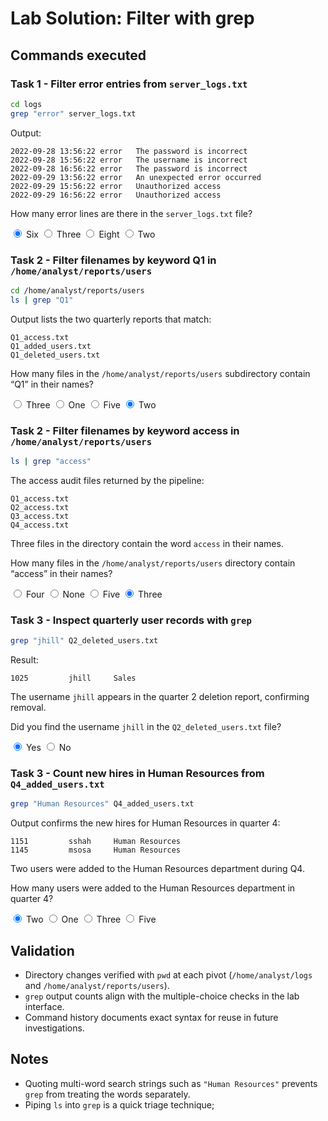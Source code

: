 ﻿# Lab Solution: Filter with grep
## Commands executed

### Task 1 - Filter error entries from `server_logs.txt`

```bash
cd logs
grep "error" server_logs.txt
```

Output:

```plaintext
2022-09-28 13:56:22 error   The password is incorrect
2022-09-28 15:56:22 error   The username is incorrect
2022-09-28 16:56:22 error   The password is incorrect
2022-09-29 13:56:22 error   An unexpected error occurred
2022-09-29 15:56:22 error   Unauthorized access
2022-09-29 16:56:22 error   Unauthorized access
```

<div class="mc-wrapper">
  <div class="mc-card">
    <div class="mc-rail" aria-hidden="true">
      <span class="mc-rail__dot"></span>
    </div>
    <div class="mc-content">
      <p class="mc-question">How many error lines are there in the <code>server_logs.txt</code> file?</p>
      <form class="mc-options">
        <label class="mc-option">
          <input type="radio" name="task1-errors" value="Six" checked />
          <span class="mc-option__radio"></span>
          <span class="mc-option__text">Six</span>
        </label>
        <label class="mc-option">
          <input type="radio" name="task1-errors" value="Three" />
          <span class="mc-option__radio"></span>
          <span class="mc-option__text">Three</span>
        </label>
        <label class="mc-option">
          <input type="radio" name="task1-errors" value="Eight" />
          <span class="mc-option__radio"></span>
          <span class="mc-option__text">Eight</span>
        </label>
        <label class="mc-option">
          <input type="radio" name="task1-errors" value="Two" />
          <span class="mc-option__radio"></span>
          <span class="mc-option__text">Two</span>
        </label>
      </form>
    </div>
  </div>
</div>



### Task 2 - Filter filenames by keyword Q1 in `/home/analyst/reports/users`

```bash
cd /home/analyst/reports/users
ls | grep "Q1"
```

Output lists the two quarterly reports that match:

```plaintext
Q1_access.txt
Q1_added_users.txt
Q1_deleted_users.txt
```

<div class="mc-wrapper">
  <div class="mc-card">
    <div class="mc-rail" aria-hidden="true">
      <span class="mc-rail__dot"></span>
    </div>
    <div class="mc-content">
      <p class="mc-question">How many files in the <code>/home/analyst/reports/users</code> subdirectory contain “Q1” in their names?</p>
      <form class="mc-options">
        <label class="mc-option">
          <input type="radio" name="task2-q1" value="Three" />
          <span class="mc-option__radio"></span>
          <span class="mc-option__text">Three</span>
        </label>
        <label class="mc-option">
          <input type="radio" name="task2-q1" value="One" />
          <span class="mc-option__radio"></span>
          <span class="mc-option__text">One</span>
        </label>
        <label class="mc-option">
          <input type="radio" name="task2-q1" value="Five" />
          <span class="mc-option__radio"></span>
          <span class="mc-option__text">Five</span>
        </label>
        <label class="mc-option">
          <input type="radio" name="task2-q1" value="Two" checked />
          <span class="mc-option__radio"></span>
          <span class="mc-option__text">Two</span>
        </label>
      </form>
  </div>
</div>

### Task 2 - Filter filenames by keyword access in `/home/analyst/reports/users`

```bash
ls | grep "access"
```

The access audit files returned by the pipeline:

```plaintext
Q1_access.txt
Q2_access.txt
Q3_access.txt
Q4_access.txt
```

Three files in the directory contain the word `access` in their names.

<div class="mc-wrapper">
  <div class="mc-card">
    <div class="mc-rail" aria-hidden="true">
      <span class="mc-rail__dot"></span>
    </div>
    <div class="mc-content">
      <p class="mc-question">How many files in the <code>/home/analyst/reports/users</code> directory contain “access” in their names?</p>
      <form class="mc-options">
        <label class="mc-option">
          <input type="radio" name="task2-access" value="Four" />
          <span class="mc-option__radio"></span>
          <span class="mc-option__text">Four</span>
        </label>
        <label class="mc-option">
          <input type="radio" name="task2-access" value="None" />
          <span class="mc-option__radio"></span>
          <span class="mc-option__text">None</span>
        </label>
        <label class="mc-option">
          <input type="radio" name="task2-access" value="Five" />
          <span class="mc-option__radio"></span>
          <span class="mc-option__text">Five</span>
        </label>
        <label class="mc-option">
          <input type="radio" name="task2-access" value="Three" checked />
          <span class="mc-option__radio"></span>
          <span class="mc-option__text">Three</span>
        </label>
      </form>
    </div>
  </div>
</div>

### Task 3 - Inspect quarterly user records with `grep`

```bash
grep "jhill" Q2_deleted_users.txt
```

Result:

```plaintext
1025         jhill     Sales
```

The username `jhill` appears in the quarter 2 deletion report, confirming removal.

<div class="mc-wrapper">
  <div class="mc-card">
    <div class="mc-rail" aria-hidden="true">
      <span class="mc-rail__dot"></span>
    </div>
    <div class="mc-content">
      <p class="mc-question">Did you find the username <code>jhill</code> in the <code>Q2_deleted_users.txt</code> file?</p>
      <form class="mc-options">
        <label class="mc-option">
          <input type="radio" name="task3-jhill" value="Yes" checked />
          <span class="mc-option__radio"></span>
          <span class="mc-option__text">Yes</span>
        </label>
        <label class="mc-option">
          <input type="radio" name="task3-jhill" value="No" />
          <span class="mc-option__radio"></span>
          <span class="mc-option__text">No</span>
        </label>
      </form>
  </div>
</div>

### Task 3 - Count new hires in Human Resources from `Q4_added_users.txt`

```bash
grep "Human Resources" Q4_added_users.txt
```

Output confirms the new hires for Human Resources in quarter 4:

```plaintext
1151         sshah     Human Resources
1145         msosa     Human Resources
```

Two users were added to the Human Resources department during Q4.

<div class="mc-wrapper">
  <div class="mc-card">
    <div class="mc-rail" aria-hidden="true">
      <span class="mc-rail__dot"></span>
    </div>
    <div class="mc-content">
      <p class="mc-question">How many users were added to the Human Resources department in quarter 4?</p>
      <form class="mc-options">
        <label class="mc-option">
          <input type="radio" name="task3-hr" value="Two" checked />
          <span class="mc-option__radio"></span>
          <span class="mc-option__text">Two</span>
        </label>
        <label class="mc-option">
          <input type="radio" name="task3-hr" value="One" />
          <span class="mc-option__radio"></span>
          <span class="mc-option__text">One</span>
        </label>
        <label class="mc-option">
          <input type="radio" name="task3-hr" value="Three" />
          <span class="mc-option__radio"></span>
          <span class="mc-option__text">Three</span>
        </label>
        <label class="mc-option">
          <input type="radio" name="task3-hr" value="Five" />
          <span class="mc-option__radio"></span>
          <span class="mc-option__text">Five</span>
        </label>
      </form>
  </div>
</div>

## Validation

- Directory changes verified with `pwd` at each pivot (`/home/analyst/logs` and `/home/analyst/reports/users`).
- `grep` output counts align with the multiple-choice checks in the lab interface.
- Command history documents exact syntax for reuse in future investigations.

## Notes

- Quoting multi-word search strings such as `"Human Resources"` prevents `grep` from treating the words separately.
- Piping `ls` into `grep` is a quick triage technique; 

